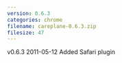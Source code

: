 ```yaml
---
version: 0.6.3
categories: chrome
filename: careplane-0.6.3.zip
filesize: 47
---
```

v0.6.3 2011-05-12
  Added Safari plugin


